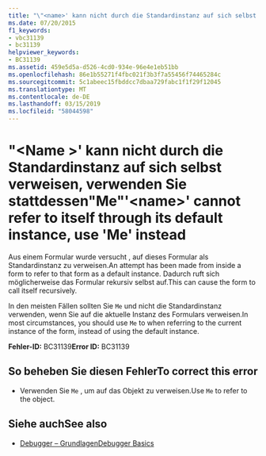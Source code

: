 ```yaml
---
title: "\"<name>' kann nicht durch die Standardinstanz auf sich selbst verweisen, verwenden Sie stattdessen\"Me\""
ms.date: 07/20/2015
f1_keywords:
- vbc31139
- bc31139
helpviewer_keywords:
- BC31139
ms.assetid: 459e5d5a-d526-4cd0-934e-96e4e1eb51bb
ms.openlocfilehash: 86e1b55271f4fbc021f3b3f7a55456f74465284c
ms.sourcegitcommit: 5c1abeec15fbddcc7dbaa729fabc1f1f29f12045
ms.translationtype: MT
ms.contentlocale: de-DE
ms.lasthandoff: 03/15/2019
ms.locfileid: "58044598"
---
```

# <a name="name-cannot-refer-to-itself-through-its-default-instance-use-me-instead"></a><span data-ttu-id="8c6f2-102">"\<Name >' kann nicht durch die Standardinstanz auf sich selbst verweisen, verwenden Sie stattdessen"Me"</span><span class="sxs-lookup"><span data-stu-id="8c6f2-102">'\<name>' cannot refer to itself through its default instance, use 'Me' instead</span></span>
<span data-ttu-id="8c6f2-103">Aus einem Formular wurde versucht , auf dieses Formular als Standardinstanz zu verweisen.</span><span class="sxs-lookup"><span data-stu-id="8c6f2-103">An attempt has been made from inside a form to refer to that form as a default instance.</span></span> <span data-ttu-id="8c6f2-104">Dadurch ruft sich möglicherweise das Formular rekursiv selbst auf.</span><span class="sxs-lookup"><span data-stu-id="8c6f2-104">This can cause the form to call itself recursively.</span></span>  
  
 <span data-ttu-id="8c6f2-105">In den meisten Fällen sollten Sie `Me` und nicht die Standardinstanz verwenden, wenn Sie auf die aktuelle Instanz des Formulars verweisen.</span><span class="sxs-lookup"><span data-stu-id="8c6f2-105">In most circumstances, you should use `Me` to when referring to the current instance of the form, instead of using the default instance.</span></span>  
  
 <span data-ttu-id="8c6f2-106">**Fehler-ID:** BC31139</span><span class="sxs-lookup"><span data-stu-id="8c6f2-106">**Error ID:** BC31139</span></span>  
  
## <a name="to-correct-this-error"></a><span data-ttu-id="8c6f2-107">So beheben Sie diesen Fehler</span><span class="sxs-lookup"><span data-stu-id="8c6f2-107">To correct this error</span></span>  
  
-   <span data-ttu-id="8c6f2-108">Verwenden Sie `Me` , um auf das Objekt zu verweisen.</span><span class="sxs-lookup"><span data-stu-id="8c6f2-108">Use `Me` to refer to the object.</span></span>  
  
## <a name="see-also"></a><span data-ttu-id="8c6f2-109">Siehe auch</span><span class="sxs-lookup"><span data-stu-id="8c6f2-109">See also</span></span>

- [<span data-ttu-id="8c6f2-110">Debugger – Grundlagen</span><span class="sxs-lookup"><span data-stu-id="8c6f2-110">Debugger Basics</span></span>](/visualstudio/debugger/debugger-basics)

